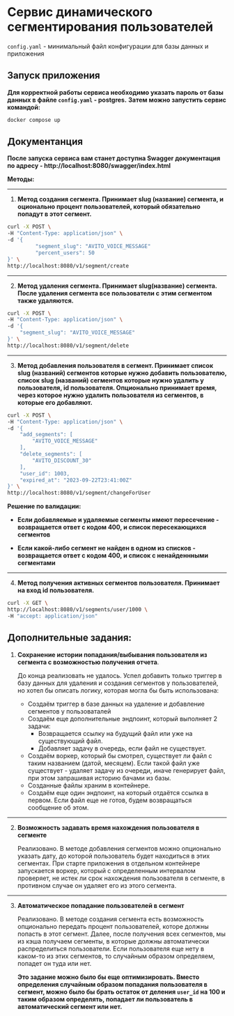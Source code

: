 # Сервис динамического сегментирования пользователей

`config.yaml` - минимальный файл конфигурации для базы данных и приложения

## Запуск приложения

**Для корректной работы сервиса необходимо указать пароль от базы данных в файле `config.yaml` - postgres.**
**Затем можно запустить сервис командой:**

```bash
docker compose up 
```

## Документанция

**После запуска сервиса вам станет доступна Swagger документация по адресу - http://localhost:8080/swagger/index.html**

**Методы:**

---

1. **Метод создания сегмента. Принимает slug (название) сегмента, и оционально процент пользователей, который
   обязательно попадут в этот сегмент.**

```bash
curl -X POST \
-H "Content-Type: application/json" \
-d '{
         "segment_slug": "AVITO_VOICE_MESSAGE"
         "percent_users": 50
}' \
http://localhost:8080/v1/segment/create
```

---

2. **Метод удаления сегмента. Принимает slug(название) сегмента. После удаления сегмента все пользователи с этим
   сегментом также удаляются.**

```bash
curl -X POST \
-H "Content-Type: application/json" \
-d '{
    "segment_slug": "AVITO_VOICE_MESSAGE"
}' \
http://localhost:8080/v1/segment/delete
```

---

3. **Метод добавления пользователя в сегмент. Принимает список slug (названий) сегментов которые нужно добавить
   пользователю, список slug (названий) сегментов которые нужно удалить у пользователя, id пользователя. Опционально
   принимает время, через которое нужно удалить пользователя из сегментов, в которые его добавляют.**

```bash
curl -X POST \
-H "Content-Type: application/json" \
-d '{
    "add_segments": [
        "AVITO_VOICE_MESSAGE"
    ],
    "delete_segments": [
        "AVITO_DISCOUNT_30"
    ],
    "user_id": 1003,
    "expired_at": "2023-09-22T23:41:00Z"
}' \
http://localhost:8080/v1/segment/changeForUser
```

**Решение по валидации:**

- **Если добавляемые и удаляемые сегменты имеют пересечение - возвращается ответ с кодом 400, и список пересекающихся
  сегментов**

- **Если какой-либо сегмент не найден в одном из списков - возвращается ответ с кодом 400, и список с ненайденнными
  сегментами**

---

4. **Метод получения активных сегментов пользователя. Принимает на вход id пользователя.**

```bash
curl -X GET \
http://localhost:8080/v1/segments/user/1000 \
-H "accept: application/json" 
```

## Дополнительные задания:

1. **Сохранение истории попадания/выбывания пользователя из сегмента с возможностью получения отчета**.

   До конца реализовать не удалось. Успел добавить только триггер в базу данных для
   удаления и создания сегментов у пользователей, но хотел бы описать логику, которая могла бы быть использована:
    - Создаём триггер в базе данных на удаление и добавление сегментов у пользоваталей
    - Создаём еще дополнительные эндпоинт, который выполняет 2 задачи:
        + Возвращается ссылку на будущий файл или уже на существующий файл.
        + Добавляет задачу в очередь, если файл не существует.
    - Создаём воркер, который бы смотрел, существует ли файл с таким названием (датой, месяцем). Если такой файл уже
      существует - удаляет задачу из очереди, иначе генерирует файл, при этом запрашивая историю бачами из базы.
    - Созданные файлы храним в контейнере.
    - Создаём еще один эндпоинт, на который отдаётся ссылка в первом. Если файл еще не готов, будем возвращаться
      сообщение об этом.

---

2. **Возможность задавать время нахождения пользователя в сегменте**

   Реализовано. В методе добавления сегментов можно опционально указать дату, до которой пользователь будет находиться в
   этих
   сегментах. При старте приложения в отдельном контейнере запускается воркер, который с определенным интервалом
   проверяет, не истек ли срок нахождения пользователя в сегменте, в противном случае он удаляет его из этого сегмента.

---

3. **Автоматическое попадание пользователей в сегмент**

   Реализовано. В методе создания сегмента есть возможность опционально передать процент пользователей, которе должны
   попасть в этот сегмент. Далее, после получения всех сегментов, мы из кэша получаем сегменты, в
   которые должны автоматически распределиться пользователи. Если пользователя еще нету в каком-то из этих сегментов, то
   случайным образом определяем, попадет он туда или нет.

   **Это задание можно было бы еще оптимизировать. Вместо определения случайным образом попадания пользователя в
   сегмент, можно было бы брать остаток от деления `user_id` на 100 и таким образом определять, попадает ли пользователь
   в
   автоматический сегмент или нет.**
   
    

